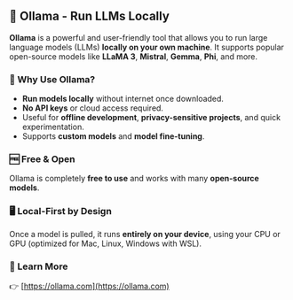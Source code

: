 ## 🧠 Ollama - Run LLMs Locally

**Ollama** is a powerful and user-friendly tool that allows you to run large language models (LLMs) **locally on your own machine**. It supports popular open-source models like **LLaMA 3**, **Mistral**, **Gemma**, **Phi**, and more.

### 🚀 Why Use Ollama?
- **Run models locally** without internet once downloaded.
- **No API keys** or cloud access required.
- Useful for **offline development**, **privacy-sensitive projects**, and quick experimentation.
- Supports **custom models** and **model fine-tuning**.

### 🆓 Free & Open
Ollama is completely **free to use** and works with many **open-source models**.

### 🖥️ Local-First by Design
Once a model is pulled, it runs **entirely on your device**, using your CPU or GPU (optimized for Mac, Linux, Windows with WSL).

### 🔗 Learn More
👉 [https://ollama.com](https://ollama.com)


